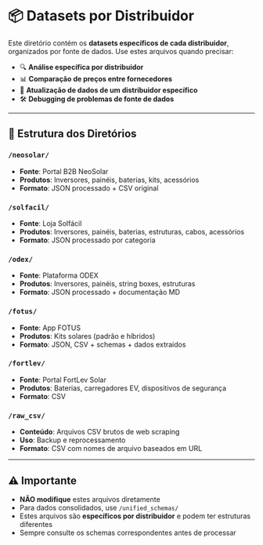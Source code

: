 # 📦 Datasets por Distribuidor

Este diretório contém os **datasets específicos de cada distribuidor**, organizados por fonte de dados. Use estes arquivos quando precisar:

- 🔍 **Análise específica por distribuidor**
- 📊 **Comparação de preços entre fornecedores**
- 🔄 **Atualização de dados de um distribuidor específico**
- 🛠️ **Debugging de problemas de fonte de dados**

---

## 📁 Estrutura dos Diretórios

### `/neosolar/`

- **Fonte**: Portal B2B NeoSolar
- **Produtos**: Inversores, painéis, baterias, kits, acessórios
- **Formato**: JSON processado + CSV original

### `/solfacil/`

- **Fonte**: Loja Solfácil
- **Produtos**: Inversores, painéis, baterias, estruturas, cabos, acessórios
- **Formato**: JSON processado por categoria

### `/odex/`

- **Fonte**: Plataforma ODEX
- **Produtos**: Inversores, painéis, string boxes, estruturas
- **Formato**: JSON processado + documentação MD

### `/fotus/`

- **Fonte**: App FOTUS
- **Produtos**: Kits solares (padrão e híbridos)
- **Formato**: JSON, CSV + schemas + dados extraídos

### `/fortlev/`

- **Fonte**: Portal FortLev Solar
- **Produtos**: Baterias, carregadores EV, dispositivos de segurança
- **Formato**: CSV

### `/raw_csv/`

- **Conteúdo**: Arquivos CSV brutos de web scraping
- **Uso**: Backup e reprocessamento
- **Formato**: CSV com nomes de arquivo baseados em URL

---

## ⚠️ Importante

- **NÃO modifique** estes arquivos diretamente
- Para dados consolidados, use `/unified_schemas/`
- Estes arquivos são **específicos por distribuidor** e podem ter estruturas diferentes
- Sempre consulte os schemas correspondentes antes de processar
